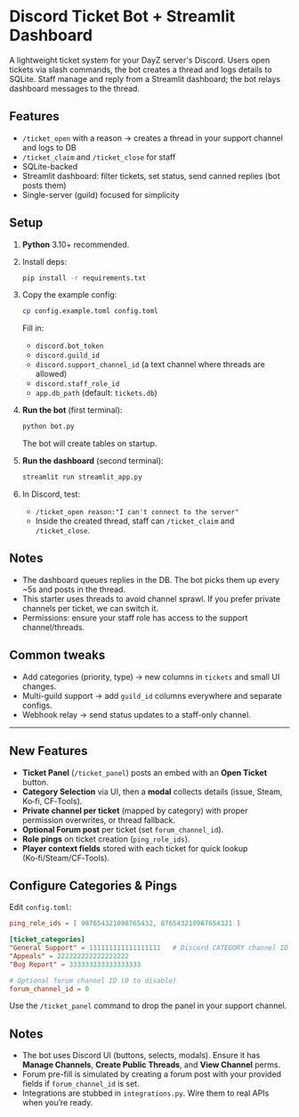 # Discord Ticket Bot + Streamlit Dashboard

A lightweight ticket system for your DayZ server's Discord. Users open tickets via slash commands, the bot creates a thread and logs details to SQLite. Staff manage and reply from a Streamlit dashboard; the bot relays dashboard messages to the thread.

## Features
- `/ticket_open` with a reason → creates a thread in your support channel and logs to DB
- `/ticket_claim` and `/ticket_close` for staff
- SQLite-backed
- Streamlit dashboard: filter tickets, set status, send canned replies (bot posts them)
- Single-server (guild) focused for simplicity

## Setup

1. **Python** 3.10+ recommended.
2. Install deps:
   ```bash
   pip install -r requirements.txt
   ```
3. Copy the example config:
   ```bash
   cp config.example.toml config.toml
   ```
   Fill in:
   - `discord.bot_token`
   - `discord.guild_id`
   - `discord.support_channel_id` (a text channel where threads are allowed)
   - `discord.staff_role_id`
   - `app.db_path` (default: `tickets.db`)

4. **Run the bot** (first terminal):
   ```bash
   python bot.py
   ```
   The bot will create tables on startup.

5. **Run the dashboard** (second terminal):
   ```bash
   streamlit run streamlit_app.py
   ```

6. In Discord, test:
   - `/ticket_open reason:"I can't connect to the server"`
   - Inside the created thread, staff can `/ticket_claim` and `/ticket_close`.

## Notes
- The dashboard queues replies in the DB. The bot picks them up every ~5s and posts in the thread.
- This starter uses threads to avoid channel sprawl. If you prefer private channels per ticket, we can switch it.
- Permissions: ensure your staff role has access to the support channel/threads.

## Common tweaks
- Add categories (priority, type) → new columns in `tickets` and small UI changes.
- Multi-guild support → add `guild_id` columns everywhere and separate configs.
- Webhook relay → send status updates to a staff-only channel.


---

## New Features
- **Ticket Panel** (`/ticket_panel`) posts an embed with an **Open Ticket** button.
- **Category Selection** via UI, then a **modal** collects details (issue, Steam, Ko‑fi, CF‑Tools).
- **Private channel per ticket** (mapped by category) with proper permission overwrites, or thread fallback.
- **Optional Forum post** per ticket (set `forum_channel_id`).
- **Role pings** on ticket creation (`ping_role_ids`).
- **Player context fields** stored with each ticket for quick lookup (Ko‑fi/Steam/CF‑Tools).

## Configure Categories & Pings
Edit `config.toml`:
```toml
ping_role_ids = [ 987654321098765432, 876543210987654321 ]

[ticket_categories]
"General Support" = 111111111111111111   # Discord CATEGORY channel ID
"Appeals" = 222222222222222222
"Bug Report" = 333333333333333333

# Optional forum channel ID (0 to disable)
forum_channel_id = 0
```
Use the `/ticket_panel` command to drop the panel in your support channel.

## Notes
- The bot uses Discord UI (buttons, selects, modals). Ensure it has **Manage Channels**, **Create Public Threads**, and **View Channel** perms.
- Forum pre-fill is simulated by creating a forum post with your provided fields if `forum_channel_id` is set.
- Integrations are stubbed in `integrations.py`. Wire them to real APIs when you’re ready.
